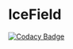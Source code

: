 # IceField
[![Codacy Badge](https://api.codacy.com/project/badge/Grade/8740998d9d0a4432bc1a2777f1719612)](https://app.codacy.com/gh/IITeam-Rocket/IceField?utm_source=github.com&utm_medium=referral&utm_content=IITeam-Rocket/IceField&utm_campaign=Badge_Grade_Dashboard)